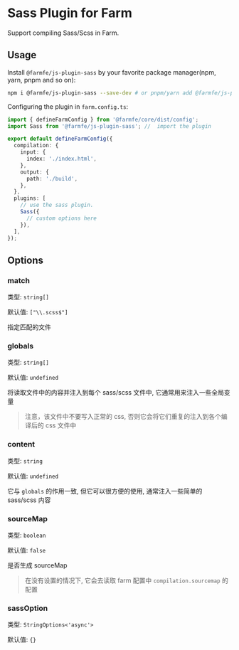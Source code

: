 # Sass Plugin for Farm

Support compiling Sass/Scss in Farm.

## Usage

Install `@farmfe/js-plugin-sass` by your favorite package manager(npm, yarn, pnpm and so on):

```bash
npm i @farmfe/js-plugin-sass --save-dev # or pnpm/yarn add @farmfe/js-plugin-sass -D
```

Configuring the plugin in `farm.config.ts`:

```ts
import { defineFarmConfig } from '@farmfe/core/dist/config';
import Sass from '@farmfe/js-plugin-sass'; //  import the plugin

export default defineFarmConfig({
  compilation: {
    input: {
      index: './index.html',
    },
    output: {
      path: './build',
    },
  },
  plugins: [
    // use the sass plugin.
    Sass({
      // custom options here
    }),
  ],
});
```

## Options

### match

类型: `string[]`

默认值: `["\\.scss$"]`

指定匹配的文件

### globals

类型: `string[]`

默认值: `undefined`

将读取文件中的内容并注入到每个 sass/scss 文件中, 它通常用来注入一些全局变量

> 注意，该文件中不要写入正常的 css, 否则它会将它们重复的注入到各个编译后的 css 文件中

### content

类型: `string`

默认值: `undefined`

它与 `globals` 的作用一致, 但它可以很方便的使用, 通常注入一些简单的 sass/scss 内容

### sourceMap

类型: `boolean`

默认值: `false`

是否生成 sourceMap

> 在没有设置的情况下, 它会去读取 farm 配置中 `compilation.sourcemap` 的配置

### sassOption

类型: `StringOptions<'async'>`

默认值: `{}`
